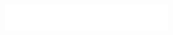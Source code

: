 <p align="center">
  <img src="https://raw.githubusercontent.com/cyficowley/blackmail/client-refactor/assets/logo.svg" />
</p>

